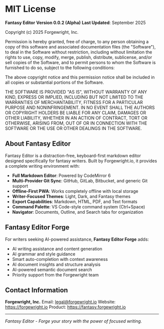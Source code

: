 # MIT License

**Fantasy Editor**
**Version 0.0.2 (Alpha)**
**Last Updated**: September 2025

Copyright (c) 2025 Forgewright, Inc.

Permission is hereby granted, free of charge, to any person obtaining a copy
of this software and associated documentation files (the "Software"), to deal
in the Software without restriction, including without limitation the rights
to use, copy, modify, merge, publish, distribute, sublicense, and/or sell
copies of the Software, and to permit persons to whom the Software is
furnished to do so, subject to the following conditions:

The above copyright notice and this permission notice shall be included in all
copies or substantial portions of the Software.

THE SOFTWARE IS PROVIDED "AS IS", WITHOUT WARRANTY OF ANY KIND, EXPRESS OR
IMPLIED, INCLUDING BUT NOT LIMITED TO THE WARRANTIES OF MERCHANTABILITY,
FITNESS FOR A PARTICULAR PURPOSE AND NONINFRINGEMENT. IN NO EVENT SHALL THE
AUTHORS OR COPYRIGHT HOLDERS BE LIABLE FOR ANY CLAIM, DAMAGES OR OTHER
LIABILITY, WHETHER IN AN ACTION OF CONTRACT, TORT OR OTHERWISE, ARISING FROM,
OUT OF OR IN CONNECTION WITH THE SOFTWARE OR THE USE OR OTHER DEALINGS IN THE
SOFTWARE.

## About Fantasy Editor

Fantasy Editor is a distraction-free, keyboard-first markdown editor designed specifically for fantasy writers. Built by Forgewright.io, it provides a complete writing environment with:

- **Full Markdown Editor**: Powered by CodeMirror 6
- **Multi-Provider Git Sync**: GitHub, GitLab, Bitbucket, and generic Git support
- **Offline-First PWA**: Works completely offline with local storage
- **Writer-Focused Themes**: Light, Dark, and Fantasy themes
- **Export Capabilities**: Markdown, HTML, PDF, and Text formats
- **Command Palette**: VS Code-style command system (Ctrl+Space)
- **Navigator**: Documents, Outline, and Search tabs for organization

## Fantasy Editor Forge

For writers seeking AI-powered assistance, **Fantasy Editor Forge** adds:

- AI writing assistance and content generation
- AI grammar and style guidance
- Smart auto-completion with context awareness
- AI document insights and structure analysis
- AI-powered semantic document search
- Priority support from the Forgewright team

## Contact Information

**Forgewright, Inc.**
Email: legal@forgewright.io
Website: https://forgewright.io
Product: https://fantasy.forgewright.io

---

*Fantasy Editor - Forge your story with the power of focused writing.*